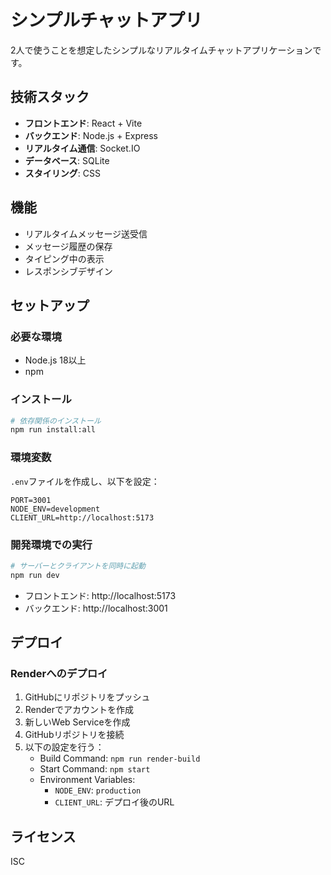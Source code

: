 # シンプルチャットアプリ

2人で使うことを想定したシンプルなリアルタイムチャットアプリケーションです。

## 技術スタック

- **フロントエンド**: React + Vite
- **バックエンド**: Node.js + Express
- **リアルタイム通信**: Socket.IO
- **データベース**: SQLite
- **スタイリング**: CSS

## 機能

- リアルタイムメッセージ送受信
- メッセージ履歴の保存
- タイピング中の表示
- レスポンシブデザイン

## セットアップ

### 必要な環境

- Node.js 18以上
- npm

### インストール

```bash
# 依存関係のインストール
npm run install:all
```

### 環境変数

`.env`ファイルを作成し、以下を設定：

```
PORT=3001
NODE_ENV=development
CLIENT_URL=http://localhost:5173
```

### 開発環境での実行

```bash
# サーバーとクライアントを同時に起動
npm run dev
```

- フロントエンド: http://localhost:5173
- バックエンド: http://localhost:3001

## デプロイ

### Renderへのデプロイ

1. GitHubにリポジトリをプッシュ
2. Renderでアカウントを作成
3. 新しいWeb Serviceを作成
4. GitHubリポジトリを接続
5. 以下の設定を行う：
   - Build Command: `npm run render-build`
   - Start Command: `npm start`
   - Environment Variables:
     - `NODE_ENV`: `production`
     - `CLIENT_URL`: デプロイ後のURL

## ライセンス

ISC

